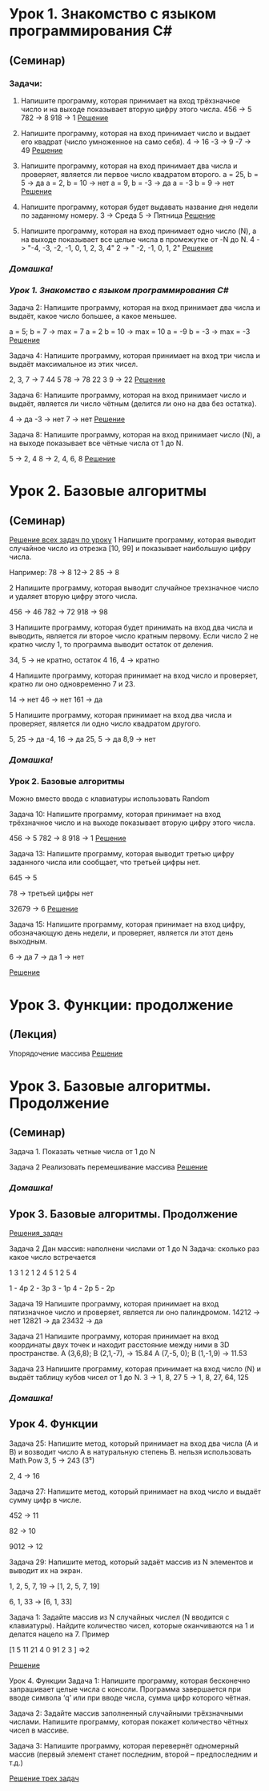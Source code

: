 # Урок 1. Знакомство с языком программирования С# 
## (Семинар)
### Задачи:

1. Напишите программу, которая принимает на вход трёхзначное число и на выходе показывает вторую цифру этого числа.
    456 -> 5
    782 -> 8
    918 -> 1
    [Решение](Dotnet_Training001_task1/Program.cs)


2. Напишите программу, которая на вход принимает число и выдает его квадрат (число умноженное на само себя).
    4 -> 16 
    -3 -> 9 
    -7 -> 49
    [Решение](Dotnet_Training001_task2/Program.cs)



3. Напишите программу, которая на вход принимает два числа и проверяет, является ли первое число квадратом второго.
    a = 25, b = 5 -> да 
    a = 2, b = 10 -> нет 
    a = 9, b = -3 -> да 
    a = -3 b = 9 -> нет
[Решение](Dotnet_Training001_task3/Program.cs)


4. Напишите программу, которая будет выдавать название дня недели по заданному номеру.
    3 -> Среда 
    5 -> Пятница
[Решение](Dotnet_Training001_task4/Program.cs)


5. Напишите программу, которая на вход принимает одно число (N), а на выходе показывает все целые числа в промежутке от -N до N.
    4 -> "-4, -3, -2, -1, 0, 1, 2, 3, 4" 
    2 -> " -2, -1, 0, 1, 2"
[Решение](Dotnet_Training001_task5/Program.cs)

### ___Домашка!___
### ___Урок 1. Знакомство с языком программирования С#___

Задача 2: Напишите программу, которая на вход принимает два числа и выдаёт, какое число большее, а какое меньшее.

a = 5; b = 7 -> max = 7
a = 2 b = 10 -> max = 10
a = -9 b = -3 -> max = -3
[Решение](Training001_HW1/Program.cs)

Задача 4: Напишите программу, которая принимает на вход три числа и выдаёт максимальное из этих чисел.

2, 3, 7 -> 7
44 5 78 -> 78
22 3 9 -> 22
[Решение](Training001_hw2/Program.cs)

Задача 6: Напишите программу, которая на вход принимает число и выдаёт, является ли число чётным (делится ли оно на два без остатка).

4 -> да
-3 -> нет
7 -> нет
[Решение](Training001_hw3/Program.cs) 

Задача 8: Напишите программу, которая на вход принимает число (N), а на выходе показывает все чётные числа от 1 до N.

5 -> 2, 4
8 -> 2, 4, 6, 8
[Решение](Training001_hw4/Program.cs)

# Урок 2. Базовые алгоритмы
## (Семинар)

[Решение всех задач по уроку](Training002_TASKS/Program.cs)
1 Напишите программу, которая выводит случайное число из отрезка [10, 99] и показывает наибольшую цифру числа.

Например:
78 -> 8
12-> 2
85 -> 8

2 Напишите программу, которая выводит случайное трехзначное число и удаляет вторую цифру этого числа.

456 -> 46
782 -> 72
918 -> 98

3 Напишите программу, которая будет принимать на вход два числа и выводить, является ли второе число кратным первому. Если число 2 не кратно числу 1, то программа выводит остаток от деления.

34, 5 -> не кратно, остаток 4 
16, 4 -> кратно

4 Напишите программу, которая принимает на вход число и проверяет, кратно ли оно одновременно 
7 и 23.

14 -> нет 
46 -> нет 
161 -> да


5 Напишите программу, которая принимает на вход два числа и проверяет, является ли одно число квадратом другого.

5, 25  ->  да
-4, 16  ->  да
25, 5  ->  да
8,9  ->  нет

### ___Домашка!___
### Урок 2. Базовые алгоритмы
Можно вместо ввода с клавиатуры использовать Random

Задача 10: Напишите программу, которая принимает на вход трёхзначное число и на выходе показывает вторую цифру этого числа.

456 -> 5
782 -> 8
918 -> 1
[Решение](Training002_hw1/Program.cs)

Задача 13: Напишите программу, которая выводит третью цифру заданного числа или сообщает, что третьей цифры нет.

645 -> 5

78 -> третьей цифры нет

32679 -> 6
[Решение](Training002_hw2/Program.cs)


Задача 15: Напишите программу, которая принимает на вход цифру, обозначающую день недели, и проверяет, является ли этот день выходным.

6 -> да
7 -> да
1 -> нет

[Решение](Training002_hw3/Program.cs)

# Урок 3. Функции: продолжение
## (Лекция) 

Упорядочение массива [Решение](Lesson003_array/Program.cs)

# Урок 3. Базовые алгоритмы. Продолжение
## (Семинар)

Задача 1.
Показать четные числа от 1 до N 

Задача 2
Реализовать перемешивание массива
[Решение](Training003_task1/Program.cs)

### ___Домашка!___
## Урок 3. Базовые алгоритмы. Продолжение
[Решения_задач](Homework/Program.cs)

Задача 2
Дан массив: наполнени числами от 1 до N
Задача: сколько раз какое число встречается

1 3 1 2 1 2 4 5 1 2 5 4

1 - 4р
2 - 3р
3 - 1р
4 - 2р
5 - 2р


Задача 19
Напишите программу, которая принимает на вход пятизначное число и проверяет, является ли оно палиндромом.
14212 -> нет
12821 -> да
23432 -> да

Задача 21
Напишите программу, которая принимает на вход координаты двух точек и находит расстояние между ними в 3D пространстве.
A (3,6,8); B (2,1,-7), -> 15.84
A (7,-5, 0); B (1,-1,9) -> 11.53

Задача 23
Напишите программу, которая принимает на вход число (N) и выдаёт таблицу кубов чисел от 1 до N.
3 -> 1, 8, 27
5 -> 1, 8, 27, 64, 125

### ___Домашка!___
## Урок 4. Функции

Задача 25: Напишите метод, который принимает на вход два числа (A и B) и возводит число A в натуральную степень B.
нельзя использовать Math.Pow
3, 5 -> 243 (3⁵)

2, 4 -> 16

Задача 27: Напишите метод, который принимает на вход число и выдаёт сумму цифр в числе.

452 -> 11

82 -> 10

9012 -> 12

Задача 29: Напишите метод, который задаёт массив из N элементов и выводит их на экран.

1, 2, 5, 7, 19 -> [1, 2, 5, 7, 19]

6, 1, 33 -> [6, 1, 33]


Задача 1: Задайте массив из N случайных числел (N вводится с
клавиатуры).
Найдите количество чисел, которые оканчиваются на 1 и 
делатся нацело на 7.
Пример 

[1 5 11 21 4 0 91 2 3 ]
=>2

[Решение](Lesson4_2024\Task1)

Урок 4. Функции
Задача 1: Напишите программу, которая бесконечно запрашивает целые числа с консоли. Программа завершается при вводе символа ‘q’ или при вводе числа, сумма цифр которого чётная.

Задача 2: Задайте массив заполненный случайными трёхзначными 
числами. Напишите программу, которая покажет количество чётных чисел в массиве.

Задача 3: Напишите программу, которая перевернёт одномерный массив 
(первый элемент станет последним, второй – предпоследним и т.д.)

[Решение трех задач](Lesson3_Homework)


